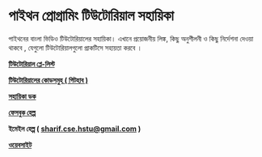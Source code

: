 # পাইথন প্রোগ্রামিং টিউটোরিয়াল সহায়িকা

পাইথনের বাংলা ভিডিও টিউটোরিয়ালের সহায়িকা। এখানে প্রয়োজনীয় লিঙ্ক, কিছু অনুশীলনী ও কিছু নির্দেশনা দেওয়া থাকবে , যেগুলো টিউটোরিয়ালগুলো প্রাকটিসে সহায়তা করবে ।


[**টিউটোরিয়াল প্লে-লিস্ট**](https://www.gitbook.com/book/techsharif/python_help_doc/edit)

[**টিউটোরিয়ালের কোডসমুহ ( গিটহাব )**](https://www.gitbook.com/book/techsharif/python_help_doc/edit)

[**সহায়িকা ডক**](https://www.gitbook.com/book/techsharif/python_help_doc/edit)

[**ফেসবুক হেল্প**](https://www.gitbook.com/book/techsharif/python_help_doc/edit)

**ইমেইল হেল্প ( sharif.cse.hstu@gmail.com )**

[**ওয়েবসাইট**](https://www.gitbook.com/book/techsharif/python_help_doc/edit)
